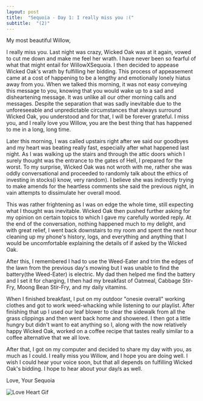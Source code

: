 ```yaml
---
layout: post
title:  "Sequoia - Day 1: I really miss you :("
subtitle:  "(2)"
---
```


My most beautiful Willow,

I really miss you. Last night was crazy, Wicked Oak was at it again, vowed to cut me down and make me feel her wrath. I have never been so fearful of what that might entail for WillowXSequoia. I then decided to appease Wicked Oak's wrath by fulfilling her bidding. This process of appeasement came at a cost of happening to be a lengthy and emotionally lonely hiatus away from you. When we talked this morning, it was not easy conveying this message to you, knowing that you would wake up to a sad and disheartening message. It was unlike all our other morning calls and messages. Despite the separation that was sadly inevitable due to the unforeseeable and unpredictable circumstances that always surround Wicked Oak, you understood and for that, I will be forever grateful. I miss you, and I really love you Willow, you are the best thing that has happened to me in a long, long time. 

Later this morning, I was called upstairs right after we said our goodbyes and my heart was beating really fast, especially after what happened last night. As I was walking up the stairs and through the attic doors which I surely thought was the entrance to the gates of Hell, I prepared for the worst. To my surprise, Wicked Oak was not wroth with me, rather she was oddly conversational and proceeded to randomly talk about the ethics of investing in stocks(i know, very random). I believe she was indirectly trying to make amends for the heartless comments she said the previous night, in vain attempts to dissimulate her overall mood. 

This was rather frightening as I was on edge the whole time, still expecting what I thought was inevitable. Wicked Oak then pushed further asking for my opinion on certain topics to which I gave my carefully worded reply. At the end of the conversation, nothing happened much to my delight, and with great relief, I went back downstairs to my room and spent the next hour cleaning up my phone's history, logs, and everything and anything that I would be uncomfortable explaining the details of if asked by the Wicked Oak. 

After this, I remembered I had to use the Weed-Eater and trim the edges of the lawn from the previous day's mowing but I was unable to find the battery(the Weed-Eater) is electric. My dad then helped me find the battery and I set it for charging, I then had my breakfast of Oatmeal, Cabbage Stir-Fry, Moong Bean Stir-Fry, and my daily vitamins.

When I finished breakfast, I put on my outdoor "onesie overall" working clothes and got to work weed-whacking while listening to our playlist. After finishing that up I used our leaf blower to clear the sidewalk from all the grass clippings and then went back home and showered. I then got a little hungry but didn't want to eat anything so I, along with the now relatively happy Wicked Oak, worked on a coffee recipe that tastes really similar to a coffee alternative that we all love.

After that, I got on my computer and decided to share my day with you, as much as I could. I really miss you Willow, and I hope you are doing well. I wish I could hear your voice soon, but that all depends on fulfilling Wicked Oak's bidding. I hope to hear about your day/s as well. 

Love, 
Your Sequoia


![Love Heart Gif]({{site.baseurl}}/assets/images/love-heart.gif)
